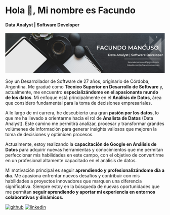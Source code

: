 # Hola 👋, Mi nombre es Facundo
#### Data Analyst | Software Developer
<p align="center">
  <img src="https://raw.githubusercontent.com/facundomancuso/facundomancuso/refs/heads/main/banner-linkedin-4.png" alt="Banner Facundo Mancuso">
</p>


Soy un Desarrollador de Software de 27 años, originario de Córdoba, Argentina. Me gradué como **Técnico Superior en Desarrollo de Software** y, actualmente, me encuentro **especializándome en el apasionante mundo de los datos**. Mi enfoque está principalmente en el **Análisis de Datos**, área que considero fundamental para la toma de decisiones empresariales.

A lo largo de mi carrera, he descubierto una gran **pasión por los datos**, lo que me ha llevado a orientarme hacia el rol de **Analista de Datos** (Data Analyst). Este camino me permitirá analizar, procesar y transformar grandes volúmenes de información para generar insights valiosos que mejoren la toma de decisiones y optimicen procesos.

Actualmente, estoy realizando la **capacitación de Google en Análisis de Datos** para adquirir nuevas herramientas y conocimientos que me permitan perfeccionar mis habilidades en este campo, con el objetivo de convertirme en un profesional altamente capacitado en el análisis de datos.

Mi motivación principal es seguir **aprendiendo y profesionalizándome día a día**. Me apasiona enfrentar nuevos desafíos y contribuir con mis habilidades a proyectos innovadores que marquen una diferencia significativa. Siempre estoy en la búsqueda de nuevas oportunidades que me permitan **seguir aprendiendo y aportar mi experiencia en entornos colaborativos y dinámicos.**



[<img src='https://cdn.jsdelivr.net/npm/simple-icons@3.0.1/icons/github.svg' alt='github' height='40'>](https://github.com/facundomancuso)  [<img src='https://cdn.jsdelivr.net/npm/simple-icons@3.0.1/icons/linkedin.svg' alt='linkedin' height='40'>](https://www.linkedin.com/in/facundomancuso/)  

